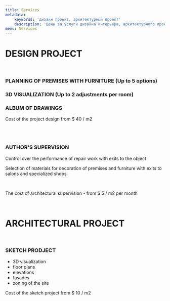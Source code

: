 ```yaml
---
title: Services
metadata:
    keywords: 'дизайн проект, архитектурный проект'
    description: 'Цены за услуги дизайна интерьера, архитектурного проекта и авторского сопровождения. Приемлемые цены. Высокое качество. Узнать стоимость работ.'
menu: Services
---
```


<div class="collapsable">
<h1>DESIGN PROJECT</h1>
<br/>
<div>
<h3>PLANNING OF PREMISES WITH FURNITURE <span>(Up to 5 options)</span></h3>
<h3>3D VISUALIZATION <span>(Up to 2 adjustments per room)</span></h3>
<h3>ALBUM OF DRAWINGS</h3>
<p>Cost of the project design from $ 40 / m2</p>
<br/>
<br/>
<h3>AUTHOR'S SUPERVISION</h3>
<p>Control over the performance of repair work with exits to the object</p>
<p>Selection of materials for decoration of premises and furniture with exits to salons and specialized shops</p>
<br/>
<p>The cost of architectural supervision - from $ 5 / m2 per month</p>
<br/>
</div>
</div>
<div class="collapsable">
<h1>ARCHITECTURAL PROJECT</h1>
<br/>
<div>
<h3 class="expandable">SKETCH PRODJECT</h3>
<ul>
<li>3D visualization</li>
<li>floor plans</li>
<li>elevations</li>
<li>fasades</li>
<li>zoning of the site</li>
</ul>
<p>Cost of the sketch project from $ 10 / m2</p>
</div>
</div>





















